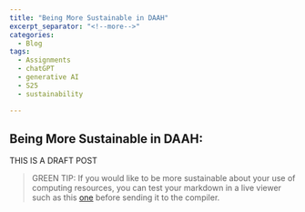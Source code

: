 ```yaml
---
title: "Being More Sustainable in DAAH"
excerpt_separator: "<!--more-->"
categories:
  - Blog
tags:
  - Assignments
  - chatGPT
  - generative AI
  - S25
  - sustainability

---
```


## Being More Sustainable in DAAH: 

THIS IS A DRAFT POST



> GREEN TIP: If you would like to be more sustainable about your use of computing resources, you can test your markdown in a live viewer such as this [one](https://markdownlivepreview.com/) before sending it to the compiler. 

